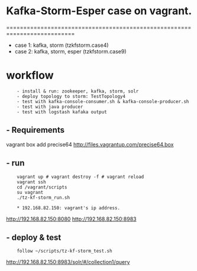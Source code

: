 # Kafka-Storm-Esper case on vagrant.
==========================================================================

* case 1:  kafka, storm (tzkfstorm.case4)
* case 2:  kafka, storm, esper (tzkfstorm.case9)

# workflow
```
	- install & run: zookeeper, kafka, storm, solr
	- deploy topology to storm: TestTopology4
	- test with kafka-console-consumer.sh & kafka-console-producer.sh
	- test with java producer
	- test with logstash kafaka output
```

## - Requirements
vagrant box add precise64 http://files.vagrantup.com/precise64.box
	
## - run
```
	vagrant up # vagrant destroy -f # vagrant reload
	vagrant ssh
	cd /vagrant/scripts
	su vagrant
	./tz-kf-storm_run.sh
	
	* 192.168.82.150: vagrant's ip address.
```
http://192.168.82.150:8080
http://192.168.82.150:8983
	
## - deploy & test
```
	follow ~/scripts/tz-kf-storm_test.sh
```
http://192.168.82.150:8983/solr/#/collection1/query
 	    
	    
	    